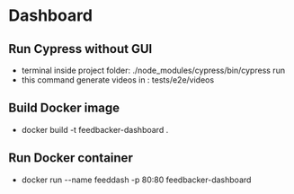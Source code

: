 # Dashboard

## Run Cypress without GUI

- terminal inside project folder: ./node_modules/cypress/bin/cypress run
- this command generate videos in : tests/e2e/videos

## Build Docker image

- docker build -t feedbacker-dashboard .

## Run Docker container

- docker run --name feeddash -p 80:80 feedbacker-dashboard
